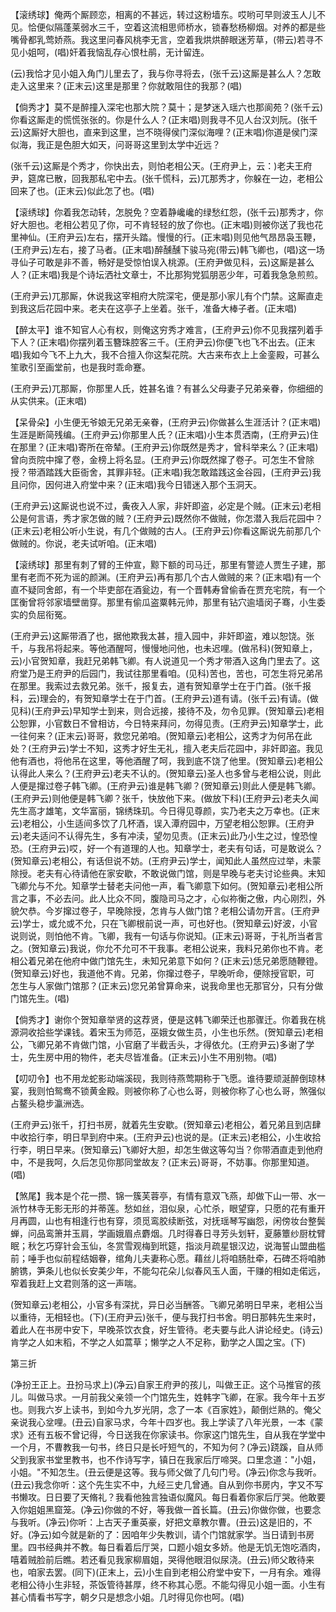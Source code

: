 <!-- { "loadSidebar": true } -->
【滚绣球】俺两个厮顾恋，相离的不甚远，转过这粉墙东。哎哟可早则波玉人儿不见。恰便似隔蓬莱弱水三千，空着这流相思师桥水，锁春愁杨柳烟。对养的都是些嘴骨都乳莺娇燕。我这里问春风桃李无言，空着我烘烘醉眼迷芳草，(带云)若寻不见小姐呵，(唱)奸着我恼乱存心恨杜鹃，无计留连。

(云)我恰才见小姐入角门儿里去了，我与你寻将去，(张千云)这厮是甚么人？怎敢走入这里来？(正末云)这里是那里？你就敢阻住的我那？(唱)

【倘秀才】莫不是醉撞入深宅也那大院？莫十；是梦迷入瑶六也那阆苑？(张千云)你看这厮走的慌慌张张的。你是什么人？(正末唱)则我寻不见人台汉刘阮。(张千云)这厮好大胆也，直来到这里，岂不晓得侯门深似海哩？(正末唱)你道是侯门深似海，我正是色胆大如天，问哥哥这里到太学中近远？

(张千云)这厮是个秀才，你快出去，则怕老相公天。(王府尹上，云：)老夫王府尹，筵席已散，回我那私宅中去。(张千慌科，云)兀那秀才，你躲在一边，老相公回来了也。(正末云)似此怎了也。(唱)

【滚绣球】你着我怎动转，怎脱免？空着静巉巉的绿愁红怨，(张千云)那秀才，你好大胆也。老相公若见了你，可不肯轻轻的放了你也。(正末唱)则被你送了我也花里神仙。(王府尹云)左右，摆开头踏。慢慢的行。(正末唱)则见他气昂昂袅玉鞭，(王府尹云)左右，接了马者。(正末唱)醉醺醺下骏马宛(带云)韩飞卿也，(唱)这一场寻仙子可敢是非不善，畅好是受惊怕误入桃源。(王府尹做见科，云)这厮是甚么人？(正末唱)我是个诗坛洒社文章士，不比那狗党狐朋恶少年，可着我急急煎煎。

(王府尹云)兀那厮，休说我这宰相府大院深宅，便是那小家儿有个门禁。这厮直走到我这后花园中来。老夫在这亭子上坐着。张千，准备大棒子者。(正末唱)

【醉太平】谁不知官人心有权，则俺这穷秀才难言，(王府尹云)你不见我摆列着手下人？(正末唱)你摆列着玉簪珠腔客三千。(王府尹云)你便飞也飞不出去。(正末唱)我如今飞不上九大，我不合擅入你这梨花院。大古来布衣上上金銮殿，可甚么笙歌引至画堂前，也是我时乖命蹇。

(王府尹云)兀那厮，你那里人氏，姓甚名谁？有甚么父母妻子兄弟亲眷，你细细的从实供来。(正末唱)

【呆骨朵】小生便无爷娘无兄弟无亲眷，(王府尹云)你做甚么生涯活计？(正末唱)生涯是断简残编。(王府尹云)你那里人氏？(正末唱)小生本贯洒南，(王府尹云)住在那里？(正末唱)寄所在帝辇。(王府尹云)你既然是秀才，曾科举来么？(正末唱)曾向贡院中撺了卷，金榜上将名显。(王府尹云)你既然撺了卷子。可怎生不曾除授？带酒踏践大臣衙舍，其罪非轻。(正末唱)我怎敢踏践这金谷园，(王府尹云)我且问你，因何进入府堂中来？(正末唱)我今日错迷入那个玉洞天。

(王府尹云)这厮说也说不过，夤夜入人家，非奸即盗，必定是个贼。(正末云)老相公是何言语，秀才家怎做的贼？(王府尹云)既然你不做贼，你怎潜入我后花园中？(正末云)老相公听小生说，有几个做贼的古人。(王府尹云)你看这厮说先前那几个做贼的。你说，老夫试听咱。(正末唱)

【滚绣球】那里有刺了臂的王仲宣，黥下额的司马迁，那里有警迹人贾生子建，那里有老而不死为谣的颜渊。(王府尹云)再有那几个古人做贼的来？(正末唱)有一个直不疑同舍郎，有一个毕吏部在酒瓮边，有一个晋韩寿曾偷香在贾充宅院，有一个匡衡曾将邻家墙壁凿穿。那里有偷瓜盗粟韩元帅，那里有钻穴逾墙闵子骞，小生委实的负屈衔冤。

(王府尹云)这厮带酒了也，据他欺我太甚，擅入园中，非奸即盗，难以恕饶。张千，与我吊将起来。等他酒醒呵，慢慢地问他，也未迟哩。(做吊科)(贺知章上，云)小官贺知章，我赶兄弟韩飞卿。有人说道见一个秀才带酒入这角门里去了。这府堂乃是王府尹的后园门，我试往那里看咱。(见科)苦也，苦也，可怎生将兄弟吊在那里。我索过去救兄弟。张千，报复去，道有贺知章学士在于门首。(张千报科，云)理会的，有贺知章学士在于门首。(王府尹云)道有请。(张千云)有请。(做见科)(王府尹云)早知学士到来，则合远接，接待不及，勿令见罪。(贺知章云)老相公恕罪，小官数日不曾相访，今日特来拜问，勿得见责。(王府尹云)知章学士，此一往何来？(正末云)哥哥，救您兄弟咱。(贺知章云)老相公，这秀才为何吊在此处？(王府尹云)学士不知，这秀才好生无礼，擅入老夫后花园中，非奸即盗。我见他有酒也，将他吊在这里，等他酒醒了呵，我到底不饶了他里。(贺知章云)老相公认得此人来么？(王府尹云)老夫不认的。(贺知章云)圣人也多曾与老相公说，则此人便是撺过卷子韩飞卿。(王府尹云)谁是韩飞卿？(贺知章云)则此人便是韩飞卿。(王府尹云)则他便是韩飞卿？张千，快放他下来。(做放下科)(王府尹云)老夫久闻先生高才雄笔，文华富丽，锦绣珠玑。今日得见尊颜，实乃老夫之万幸也。(正末云)老相公，小生适间多饮了几杯酒，误入潭府园中，万望老相公恕罪。(王府尹云)老夫适问不认得先生，多有冲渎，望勿见责。(正末云)此乃小生之过，惶恐惶恐。(王府尹云)哎，好一个有道理的人也。知章学士，老夫有句话，可是敢说么？(贺知章云)老相公，有话但说不妨。(王府尹云)学士，闻知此人虽然应过举，未蒙除授。老夫有心待请他在家安歇，不敢说做门馆，则是早晚与老夫讨论些典。末知飞卿允与不允。知章学士替老夫问他一声，看飞卿意下如何。(贺知章云)老相公所言之事，不必去问。此人比众不同，腹隐司马之才，心似祢衡之傲，内心刚烈，外貌欠恭。今岁撺过卷子，早晚除授，怎肯与人做门馆？老相公请勿开言。(王府尹云)学士，或允或不允，只在飞卿根前说一声，可也好也。(贺知章云)好波，小官说则说，则怕他不肯。飞卿，我有一句话与你说知。(正末云)哥哥，于礼所当者言之。(贺知章云)我说，你允不允可不干我事。老相公说来，我料兄弟你也不肯。老相公着兄弟在他府中做门馆先生，未知兄弟意下如何？(正末云)恁兄弟愿随鞭镫。(贺知章云)好也，我道他不肯。兄弟，你撺过卷子，早晚听命，便除授官职，可
怎生与人家做门馆那？(正末云)您兄弟曾算命来，说我命里也无那官分，只有分做门馆先生。(唱)

【倘秀才】谢你个贺知章举贤的这荐贤，便是这韩飞卿荣迁也那骤迁。你着我在桃源洞收拾些学课钱。着宋玉为师范，巫娥女做生员，小生也乐然。(贺知章云)老相公，飞卿兄弟不肯做门馆，小官磨了半截舌头，才得依允。(王府尹云)多谢了学士，先生房中用的物件，老夫尽皆准备。(正末云)小生不用别物。(唱)

【叨叨令】也不用龙蛇影动端溪砚，我则待燕莺期称于飞愿。谁待要顽涎醉倒琼林宴，我则怕鸳鸯不锁黄金殿。则被你称了心也么哥，则被你称了心也么哥，煞强似占鳌头稳步瀛洲选。

(王府尹云)张千，打扫书房，就着先生安歇。(贺知章云)老相公，着兄弟且到店肆中收拾行李，明日早到府中来。(王府尹云)也说的是。(正末云)老相公，小生收拾行李，明日早来。(贺知章云)飞卿好大胆，却怎生做这等勾当？你带酒直走到他府中，不是我呵，久后怎见你那同堂故友？(正末云)哥哥，不妨事。你那里知道。(唱)

【煞尾】我本是个花一攒、锦一簇芙蓉亭，有情有意双飞燕，却做下山一带、水一派竹林寺无影无形的并蒂莲。愁如丝，泪似泉，心忙杀，眼望穿，只愿的花有重开月再圆，山也有相逢行也有穿，须觅鸾胶续断弦，对抚瑶琴写幽怨，闲傍妆台整鬓蝉，问品鸾箫并玉肩，学画娥眉点麝烟。几时得春日寻芳头划轩，夏藤簟纱厨枕臂眠；秋乞巧穿针会玉仙，冬赏雪观梅到玳筵，指淡月疏星银汉边，说海誓山盟曲槛前；唾手也似前程结姻眷，绾角儿夫妻称心愿。藉丝儿将咱肠肚牵，石碑丕将咱肺腑镌，笋条儿也似长安美少年，不能勾花朵儿似春风玉人面，干赚的相如走偌远，窄着我赶上文君则落的这一声喘。

(贺知章云)老相公，小官多有深扰，异日必当酬答。飞卿兄弟明日早来，老相公当以重待，无相轻也。(下)(王府尹云)张千，便与我打扫书舍。明日那韩先生来时，着此人在书房中安下，早晚茶饮衣食，好生管待。老夫要与此人讲论经史。(诗云)肯学之人如末稻，不学之人如蒿草；懒学之人不足称，勤学之人国之宝。(下)

第三折

(净扮王正上。丑扮马求上)(净云)自家王府尹的孩儿，叫做王正。这个马推官的孩儿。叫做马求。一月前我父亲领一个门馆先生，姓韩字飞卿，在家。我今年十五岁也。则我六岁上读书，到如今九岁光阴，念了一本《百家姓》，颠倒烂熟的。俺父亲说我心坌哩。(丑云)自家马求，今年十四岁也。我上学读了八年光景，一本《蒙求》还有五板不曾记得，今日送我在你家读书。你家这门馆先生，自从我在学堂中一个月，不曹教我一句书，终日只是长吁短气的，不知为何？(净云)跷蹊，自从师父到我家书堂里教书，也不作诗写字，镇日在我家后厅啼哭。口里念道："小姐，小姐。"不知怎生。(丑云便是这等。我与师父做了几句门号。(净云)你念与我听。(丑云)我念你听：这个先生实不中，九经三史几曾通。自从到你书房内，字又不写书懒攻。日日要了天脩礼？我看他独言独语似魔风。每日看着你家后厅哭。他敢要入你姐姐黑窟笼。(净云)你做的不好，等我做一首长篇。(丑云)你做你做，也要念与我听。(净云)你听：上古天子重英豪，好把文章教尔曹。(丑云)这是旧的，不好。(净云)如今就是新的了：因咱年少失教训，请个门馆就家学。当日请到书房里。四书经典并不教。每日看着后厅哭，口题小姐女多娇。他是无饥无饱吃酒肉，嘻着贼脸前后瞧。若还看见我家柳眉姐，哭得他眼泪似尿浇。(丑云)师父敢待来也，咱家去罢。(同下)(正末上，云)小生自到老相公府堂中安下，一月有余。难得老相公待小生非轻，茶饭管待甚厚，终不称其心愿。不能勾得见小姐一面。小生有甚心情看书写字，朝夕只是想念小姐。几时得见你也呵。(唱)

